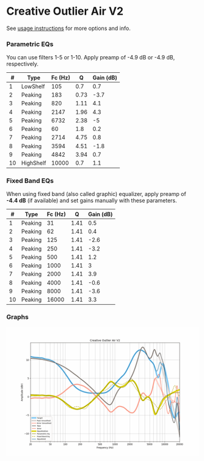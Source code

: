 # Creative Outlier Air V2
See [usage instructions](https://github.com/jaakkopasanen/AutoEq#usage) for more options and info.

### Parametric EQs
You can use filters 1-5 or 1-10. Apply preamp of -4.9 dB or -4.9 dB, respectively.

|   # | Type      |   Fc (Hz) |    Q |   Gain (dB) |
|-----|-----------|-----------|------|-------------|
|   1 | LowShelf  |       105 | 0.7  |         0.7 |
|   2 | Peaking   |       183 | 0.73 |        -3.7 |
|   3 | Peaking   |       820 | 1.11 |         4.1 |
|   4 | Peaking   |      2147 | 1.96 |         4.3 |
|   5 | Peaking   |      6732 | 2.38 |        -5   |
|   6 | Peaking   |        60 | 1.8  |         0.2 |
|   7 | Peaking   |      2714 | 4.75 |         0.8 |
|   8 | Peaking   |      3594 | 4.51 |        -1.8 |
|   9 | Peaking   |      4842 | 3.94 |         0.7 |
|  10 | HighShelf |     10000 | 0.7  |         1.1 |

### Fixed Band EQs
When using fixed band (also called graphic) equalizer, apply preamp of **-4.4 dB** (if available) and set gains manually with these parameters.

|   # | Type    |   Fc (Hz) |    Q |   Gain (dB) |
|-----|---------|-----------|------|-------------|
|   1 | Peaking |        31 | 1.41 |         0.5 |
|   2 | Peaking |        62 | 1.41 |         0.4 |
|   3 | Peaking |       125 | 1.41 |        -2.6 |
|   4 | Peaking |       250 | 1.41 |        -3.2 |
|   5 | Peaking |       500 | 1.41 |         1.2 |
|   6 | Peaking |      1000 | 1.41 |         3   |
|   7 | Peaking |      2000 | 1.41 |         3.9 |
|   8 | Peaking |      4000 | 1.41 |        -0.6 |
|   9 | Peaking |      8000 | 1.41 |        -3.6 |
|  10 | Peaking |     16000 | 1.41 |         3.3 |

### Graphs
![](./Creative%20Outlier%20Air%20V2.png)
